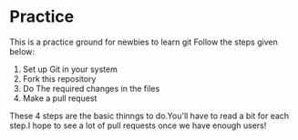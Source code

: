 Practice
========

This is a practice ground for newbies to learn git 
Follow the steps given below:

1. Set up Git in your system
2. Fork this repository
3. Do The required changes in the files
4. Make a pull request

These 4 steps are the basic thinngs to do.You'll have to read a bit for each step.I hope to see a lot of pull requests once we have enough users!

